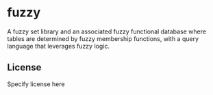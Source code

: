# fuzzy

A fuzzy set library and an associated fuzzy functional database where tables are determined by fuzzy membership functions, with a query language
that leverages fuzzy logic.

## License

Specify license here

